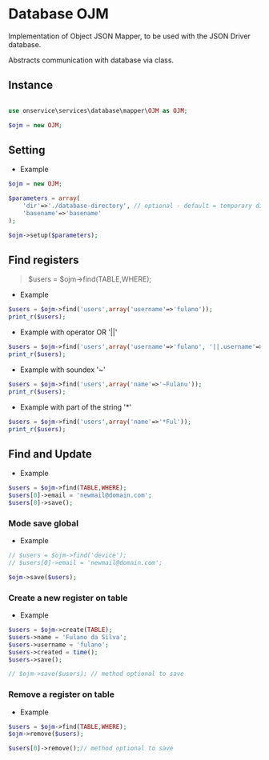 # Database OJM
Implementation of Object JSON Mapper, to be used with the JSON Driver database.

Abstracts communication with database via class.

## Instance 

```php

use onservice\services\database\mapper\OJM as OJM;

$ojm = new OJM;
```

## Setting 

- Example

```php
$ojm = new OJM;

$parameters = array(
	'dir'=>'./database-directory', // optional - default = temporary dir	
	'basename'=>'basename'
);

$ojm->setup($parameters);
```


## Find registers

> $users = $ojm->find(TABLE,WHERE);

- Example

```php
$users = $ojm->find('users',array('username'=>'fulano'));
print_r($users);
```

- Example with operator OR '||'

```php
$users = $ojm->find('users',array('username'=>'fulano', '||.username'=>'ciclano'));
print_r($users);
```

- Example with soundex '~'

```php
$users = $ojm->find('users',array('name'=>'~Fulanu'));
print_r($users);
```


- Example with part of the string '*'

```php
$users = $ojm->find('users',array('name'=>'*Ful'));
print_r($users);
```



## Find and Update

- Example

```php
$users = $ojm->find(TABLE,WHERE);
$users[0]->email = 'newmail@domain.com';
$users[0]->save();
```

### Mode save global

- Example
```php
// $users = $ojm->find('device');
// $users[0]->email = 'newmail@domain.com';

$ojm->save($users);
```

### Create a new register on table

- Example

```php
$users = $ojm->create(TABLE);
$users->name = 'Fulano da Silva';
$users->username = 'fulano';
$users->created = time();
$users->save();

// $ojm->save($users); // method optional to save
```


### Remove a register on table

- Example

```php
$users = $ojm->find(TABLE,WHERE);
$ojm->remove($users); 

$users[0]->remove();// method optional to save
```


